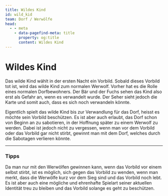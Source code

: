 ```yaml
---
title: Wildes Kind
id: wild_kid
team: Dorf / Werwölfe
head:
  - - meta
    - data-pagefind-meta: title
      property: og:title
      content: Wildes Kind
---
```

# Wildes Kind <TeamBadge team="Dorf / Werwölfe" />

Das wilde Kind wählt in der ersten Nacht ein Vorbild. Sobald dieses Vorbild tot ist, wird das wilde Kind zum normalen Werwolf. Vorher hat es die Rolle eines normalen Dorfbewohners. Der Bär und der Fuchs sehen das Kind also erst als Gefahr an, wenn es verwandelt wurde. Der Seher sieht jedoch die Karte und somit auch, dass es sich noch verwandeln könnte.

Eigentlich spielt das wilde Kind bis zur Verwandlung für das Dorf, heisst es möchte sein Vorbild beschützen. Es ist aber auch erlaubt, das Dorf schon von Beginn an zu sabotieren, in der Hoffnung später zu einem Werwolf zu werden. Dabei ist jedoch nicht zu vergessen, wenn man vor dem Vorbild oder das Vorbild gar nicht stirbt, gewinnt man mit dem Dorf, welches durch die Sabotagen verlieren könnte.

---

### Tipps
Da man nur mit den Werwölfen gewinnen kann, wenn das Vorbild vor einem selbst stirbt, ist es möglich, sich gegen das Vorbild zu wenden, wenn man merkt, dass die Werwölfe kurz vor dem Sieg sind und das Vorbild noch lebt. Es ist aber auch eine mögliche und ehrenhafte Spielart seiner aktuellen Identität treu zu bleiben und das Vorbild solange es geht zu beschützen.